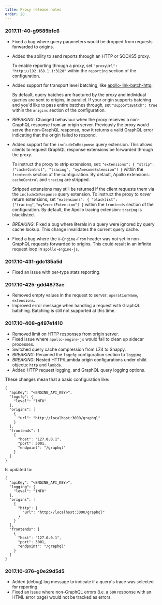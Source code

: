 ```yaml
---
title: Proxy release notes
order: 20
---
```


### 2017.11-40-g9585bfc6

* Fixed a bug where query parameters would be dropped from requests forwarded to origins.

* Added the ability to send reports through an HTTP or SOCKS5 proxy.

  To enable reporting through a proxy, set `"proxyUrl": "http://192.168.1.1:3128"` within the `reporting` section of the configuration.

* Added support for transport level batching, like [apollo-link-batch-http](https://github.com/apollographql/apollo-link/tree/master/packages/apollo-link-batch-http).

  By default, query batches are fractured by the proxy and individual queries are sent to origins, in parallel.
  If your origin supports batching and you'd like to pass entire batches through, set `"supportsBatch": true` within the `origins` section of the configuration.

* *BREAKING*: Changed behaviour when the proxy receives a non-GraphQL response from an origin server.
  Previously the proxy would serve the non-GraphQL response, now it returns a valid GraphQL error indicating that the origin failed to respond.

* Added support for the `includeInResponse` query extension. This allows clients to request GraphQL response extensions be forwarded through the proxy.

  To instruct the proxy to strip extensions, set: `"extensions": { "strip": ["cacheControl", "tracing", "myAwesomeExtension"] }` within the `frontends` section of the configuration.
  By default, Apollo extensions: `cacheControl` and `tracing` are stripped.

  Stripped extensions may still be returned if the client requests them via the `includeInResponse` query extension.
  To instruct the proxy to _never_ return extensions, set `"extensions": { "blacklist": ["tracing","mySecretExtension"] }` within the `frontends` section of the configuration.
  By default, the Apollo tracing extension: `tracing` is blacklisted.

* *BREAKING*: Fixed a bug where literals in a query were ignored by query cache lookup. This change invalidates the current query cache.

* Fixed a bug where the `X-Engine-From` header was not set in non-GraphQL requests forwarded to origins. This could result in an infinite request loop in `apollo-engine-js`.

### 2017.10-431-gdc135a5d

* Fixed an issue with per-type stats reporting.

### 2017.10-425-gdd4873ae

* Removed empty values in the request to server: `operationName`, `extensions`.
* Improved error message when handling a request with GraphQL batching. Batching is still not supported at this time.


### 2017.10-408-g497e1410

* Removed limit on HTTP responses from origin server.
* Fixed issue where `apollo-engine-js` would fail to clean up sidecar processes.
* Switched query cache compression from LZ4 to Snappy.
* *BREAKING*: Renamed the `logcfg` configuration section to `logging`.
* *BREAKING*: Nested HTTP/Lambda origin configurations under child objects: `http` and `lambda`.
* Added HTTP request logging, and GraphQL query logging options.

These changes mean that a basic configuration like:

```
{
  "apiKey": "<ENGINE_API_KEY>",
  "logcfg": {
    "level": "INFO"
  },
  "origins": [
    {
      "url": "http://localhost:3000/graphql"
    }
  ],
  "frontends": [
    {
      "host": "127.0.0.1",
      "port": 3001,
      "endpoint": "/graphql"
    }
  ]
}
```

Is updated to:

```
{
  "apiKey": "<ENGINE_API_KEY>",
  "logging": {
    "level": "INFO"
  },
  "origins": [
    {
      "http": {
        "url": "http://localhost:3000/graphql"
      }
    }
  ],
  "frontends": [
    {
      "host": "127.0.0.1",
      "port": 3001,
      "endpoint": "/graphql"
    }
  ]
}
```


### 2017.10-376-g0e29d5d5

* Added (debug) log message to indicate if a query's trace was selected for reporting.
* Fixed an issue where non-GraphQL errors (i.e. a `500` response with an HTML error page) would not be tracked as errors.
